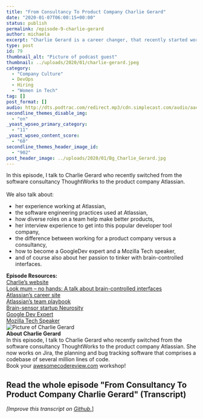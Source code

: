 ```yaml
---
title: "From Consultancy To Product Company Charlie Gerard"
date: "2020-01-07T06:00:15+00:00"
status: publish
permalink: /episode-9-charlie-gerard
author: michaela
excerpt: "Charlie Gerard is a career changer, that recently started working at Atlassian after working at ThoughWorks as a software consultant. In this episode, she talks with me about her hiring experience, the software engineering practices at this large tech company, and brain-controlled interfaces."
type: post
id: 79
thumbnail_alt: "Picture of podcast guest"
thumbnail: ../uploads/2020/01/charlie-gerard.jpeg
category:
  - "Company Culture"
  - DevOps
  - Hiring
  - "Women in Tech"
tag: []
post_format: []
audio: http://dts.podtrac.com/redirect.mp3/cdn.simplecast.com/audio/aaca90/aaca909a-e34f-49ae-a86f-f59e4fa807f0/3bf26b9b-29d2-4dc5-b651-bcb2a6edc8f8/charlie-gerard-9-ready_tc.mp3
secondline_themes_disable_img:
  - "on"
_yoast_wpseo_primary_category:
  - "11"
_yoast_wpseo_content_score:
  - "60"
secondline_themes_header_image_id:
  - "902"
post_header_image: ../uploads/2020/01/Bg_Charlie_Gerard.jpg
---
```


<div class="episode-about">
In this episode, I talk to Charlie Gerard who recently switched from the software consultancy ThoughtWorks to the product company Atlassian.
<br/> <br/>We also talk about:
<ul>
<li> her experience working at Atlassian,</li>
<li> the software engineering practices used at Atlassian,</li>
<li> how diverse roles on a team help make better products,</li>
<li> her interview experience to get into this popular developer tool company,</li>
<li> the difference between working for a product company versus a consultancy,</li>
<li> how to become a GoogleDev expert and a Mozilla Tech speaker,</li>
<li> and of course also about her passion to tinker with brain-controlled interfaces.</li>
</ul>
</div>
<div class=" episode-links">
<b>Episode Resources:</b><br/>
<a href="https://charliegerard.github.io/">Charlie’s website</a><br/>
<a href="https://www.youtube.com/watch?v=7KhFO-qCVyg">Look mum – no hands: A talk about brain-controlled interfaces</a><br/>
<a href="https://www.atlassian.com/company/careers/all-jobs">Atlassian’s career site</a><br/>
<a href="https://www.atlassian.com/team-playbook">Atlassian’s team playbook</a><br/>
<a href="https://neurosity.co/">Brain-sensor startup Neurosity</a><br/>
<a href="https://developers.google.com/community/experts">Google Dev Expert</a><br/>
<a href="https://events.mozilla.org/techspeakers">Mozilla Tech Speaker</a><br/>
</div>

<div class="row pt-2 align-items-center">
<div class="col-4 guest-picture">
<img src="../uploads/2020/01/charlie-gerard.jpeg" alt="Picture of Charlie Gerard"/>
</div>
<div class="col-8 guest-about">
<b>About Charlie Gerard</b><br/>
In this episode, I talk to Charlie Gerard who recently switched from the software consultancy ThoughtWorks to the product company Atlassian. She now works on Jira, the planning and bug tracking software that comprises a codebase of several million lines of code.
</div>
</div>

<div class="sponsorship">
Book your <a href="https://www.michaelagreiler.com/workshops">awesomecodereview.com</a> workshop!
</div>

## Read the whole episode "From Consultancy To Product Company Charlie Gerard" (Transcript)

_\[Improve this transcript on [Github](https://github.com/mgreiler/se-unlocked/tree/master/Transcripts)_[.](https://github.com/mgreiler/se-unlocked/tree/master/Transcripts)\]
